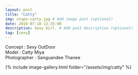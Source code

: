 ```yaml
---
layout: post
title: "Catty"
img: xtapo-catty.jpg # Add image post (optional)
date: 2018-07-18 13:35:00
description: Sexy Girl. # Add post description (optional)
tag: [sexy]
---
```

Concept : Sexy OutDoor  
Model : Catty Miya  
Photographer : Sanguandee Thanee             

{% include image-gallery.html folder="/assets/img/catty" %}
